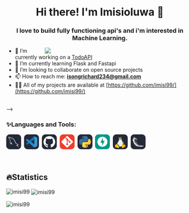 <h1 align="center">Hi there! I'm Imisioluwa 👋</h1>
<h3 align="center">I love to build fully functioning api's and i'm interested in  Machine Learning.</h3>
<img align='right' width='400' src='https://miro.medium.com/v2/resize:fit:720/1*IRGHmiGsa16stedQvIaZfw.gif'>

- 🔭 I’m currently working on a [TodoAPI](https://github.com/imisi99/Todoapi)
- 🌱 I’m currently learning Flask and Fastapi
- 👯 I’m looking to collaborate on open source projects
- 📫 How to reach me: **<isongrichard234@gmail.com>**
- 👨‍💻 All of my projects are available at [https://github.com/imisi99/](https://github.com/imisi99/)

<br>
<!-- <a href="https://github.com/imisi99/"> -->
<!--    <img alt="Profile Views" src="https://komarev.com/ghpvc/?username=imisi99&style=flat-square&label=Profile+Views&color=0891b2" /> -->
<!-- </a> -->


<!-- <p align="left">
<!-- <a style="margin: 0 10px" href="https://emmy-akintz.netlify.app/" target="blank" title="Portfolio"><img align="center" src="https://avatars.githubusercontent.com/u/115672480?v=4" alt="portfolio" height="40" width="40" /></a>
<a style="margin: 0 10px" href="https://www.linkedin.com/in/ayomide-akintan-3a10a028b/" target="blank"><img align="center" src="https://raw.githubusercontent.com/rahuldkjain/github-profile-readme-generator/master/src/images/icons/Social/linked-in-alt.svg" alt="linkedin" height="30" width="40" /></a>
<a href="https://twitter.com/emmy_ak7" target="blank"><img align="center" src="https://raw.githubusercontent.com/rahuldkjain/github-profile-readme-generator/master/src/images/icons/Social/twitter.svg" alt="emmy-ak7" height="30" width="40" /></a>
<a href="https://www.instagram.com/emmy_akintz/" target="blank"><img align="center" src="https://raw.githubusercontent.com/rahuldkjain/github-profile-readme-generator/master/src/images/icons/Social/instagram.svg" alt="emmy_akintz" height="30" width="40" /></a>
<a href="https://medium.com/@emzyakints2005" target="blank"><img align="center" src="https://raw.githubusercontent.com/rahuldkjain/github-profile-readme-generator/master/src/images/icons/Social/medium.svg" alt="@emzyakints2005" height="30" width="40" /></a>
<a href="https://web.facebook.com/ayomide.akintan.357/" target="blank"><img align="center" src="https://raw.githubusercontent.com/rahuldkjain/github-profile-readme-generator/master/src/images/icons/Social/facebook.svg" alt="ayomide.akintan.357" height="30" width="40" /></a>
</p> --> -->

<h3 align="left">✨Languages and Tools:</h3>
<p align="left">
<!--     <img src="HTML.svg" alt="HTML" width="40" height="40"/>&nbsp;
    <img src="CSS.svg" alt="CSS" width="40" height="40"/>&nbsp; -->
<!--     <img src="JavaScript.svg" alt="Javascript" width="40" height="40"/>&nbsp;
    <img src="assets/icons/Bootstrap.svg" alt="Bootstrap" width="40" height="40"/>&nbsp;
    <img src="assets/icons/TailwindCSS-Dark.svg" alt="Tailwind" width="40" height="40"/>&nbsp;
    <img src="assets/icons/NodeJS-Dark.svg" alt="Node JS" width="40" height="40"/>&nbsp;
    <img src="assets/icons/React-Dark.svg" alt="React" width="40" height="40"/>&nbsp; -->
    <!-- <img src="assets/icons/ReactiveX-Dark.svg" alt="ReactNative" width="40" height="40"/>&nbsp; -->
<!--     <img src="assets/icons/TypeScript.svg" alt="Typescript" width="40" height="40"/>&nbsp;
    <img src="assets/icons/ExpressJS-Dark.svg" alt="ExpressJS" width="40" height="40"/>&nbsp; -->
<!--     <img src="assets/icons/MongoDB.svg" alt="MongoDB" width="40" height="40"/>&nbsp; -->
    <img src="MySQL-Dark.svg" alt="MySQL" width="40" height="40"/>&nbsp;
<!--     <img src="assets/icons/PHP-Dark.svg" alt="PHP" width="40" height="40"/>&nbsp;
    <img src="assets/icons/Firebase-Dark.svg" alt="Firebase" width="40" height="40"/>&nbsp; -->
<!--     <img src="CPP.svg" alt="C++" width="40" height="40"/>&nbsp; -->
    <img src="VSCode-Dark.svg" alt="VS Code" width="40" height="40"/>&nbsp;
    <img src="Github-Dark.svg" alt="Github" width="40" height="40"/>&nbsp;
    <img src="Git.svg" alt="Git" width="40" height="40"/>&nbsp;
<!--     <img src="Netlify-Dark.svg" alt="Netlify" width="40" height="40"/>&nbsp; -->
<!--     <img src="assets/icons/Vercel-Dark.svg" alt="Vercel" width="40" height="40"/>&nbsp; -->
<!--     <img src="assets/icons/Photoshop.svg" alt="Photoshop" width="40" height="40"/>&nbsp; -->
<!--     <img src="assets/icons/Figma-Dark.svg" alt="Figma" width="40" height="40"/>&nbsp; -->
    <img src="Python-Dark.svg" alt="Python" width="40" height="40"/>&nbsp;
    <img src="FastAPI.svg" alt="Python" width="40" height="40"/>&nbsp;
    <img src="Linux-Dark.svg" alt="Python" width="40" height="40"/>&nbsp;
    <img src="Flask-Dark.svg" alt="Python" width="40" height="40"/>&nbsp;
</p>

<!-- <p><img align="left" src="https://github-readme-stats.vercel.app/api/top-langs?username=ay7ot&show_icons=true&locale=en&layout=compact" alt="ay7ot" /></p> -->

<!-- <p>&nbsp;<img align="center" src="https://github-readme-stats.vercel.app/api?username=ay7ot&show_icons=true&locale=en" alt="ay7ot" /></p> -->

<!-- <p><img align="center" src="https://github-readme-streak-stats.herokuapp.com/?user=ay7ot&" alt="ay7ot" /></p> -->

<!--
**Emmy-Akintz/Emmy-Akintz** is a ✨ _special_ ✨ repository because its `README.md` (this file) appears on your GitHub profile.

Here are some ideas to get you started:

- 🔭 I’m currently working on ...
- 🌱 I’m currently learning ...
- 👯 I’m looking to collaborate on ...
- 🤔 I’m looking for help with ...
- 💬 Ask me about ...
- 📫 How to reach me: ...
- 😄 Pronouns: ...
- ⚡ Fun fact: ...
-->

<br>
<h2 align="left">🔥Statistics</h2>

<p><img align="left" src="https://github-readme-stats.vercel.app/api/top-langs?username=imisi99&show_icons=true&locale=en&layout=compact" alt="imisi99" /></p>

<p>&nbsp;<img align="center" src="https://github-readme-stats.vercel.app/api?username=imisi99&show_icons=true&locale=en" alt="imisi99" /></p>

<p><img align="center" src="https://github-readme-streak-stats.herokuapp.com/?user=imisi99&" alt="imisi99" /></p>
